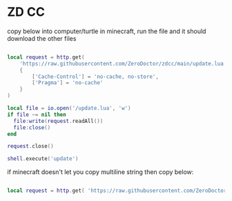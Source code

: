 # ZD CC

copy below into computer/turtle in minecraft, run the file and it should download the other files

```lua

local request = http.get(
    'https://raw.githubusercontent.com/ZeroDoctor/zdcc/main/update.lua'
    {
        ['Cache-Control'] = 'no-cache, no-store',
        ['Pragma'] = 'no-cache'
    }
)

local file = io.open('/update.lua', 'w')
if file ~= nil then
  file:write(request.readAll())
  file:close()
end

request.close()

shell.execute('update')

```

if minecraft doesn't let you copy multiline string then copy below:
    
```lua

local request = http.get( 'https://raw.githubusercontent.com/ZeroDoctor/zdcc/main/update.lua', { ['Cache-Control'] = 'no-cache, no-store', ['Pragma'] = 'no-cache' }) local file = io.open('/update.lua', 'w') if file ~= nil then file:write(request.readAll()) file:close() end request.close() shell.execute('update')

```

